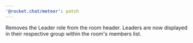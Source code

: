 ```yaml
---
'@rocket.chat/meteor': patch
---
```


Removes the Leader role from the room header. Leaders are now displayed in their respective group within the room's members list.  
